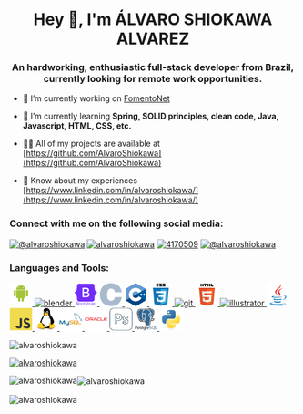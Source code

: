 <!-- Title and subtitle -->
<h1 align="center">Hey 👋, I'm ÁLVARO SHIOKAWA ALVAREZ</h1>
<h3 align="center">An hardworking, enthusiastic full-stack developer from Brazil, currently looking for remote work opportunities.</h3>

<!-- Basic info -->
- 🔭 I’m currently working on [FomentoNet](https://www.fomentonet.pr.gov.br/fomentonet/)

- 🌱 I’m currently learning **Spring, SOLID principles, clean code, Java, Javascript, HTML, CSS, etc.**

- 👨‍💻 All of my projects are available at [https://github.com/AlvaroShiokawa](https://github.com/AlvaroShiokawa)

- 📄 Know about my experiences [https://www.linkedin.com/in/alvaroshiokawa/](https://www.linkedin.com/in/alvaroshiokawa/)

<!-- Social Media -->
<h3 align="left">Connect with me on the following social media:</h3>
<p align="left">
<a href="https://dev.to/@alvaroshiokawa" target="blank"><img align="center" src="https://cdn.jsdelivr.net/npm/simple-icons@3.0.1/icons/dev-dot-to.svg" alt="@alvaroshiokawa" height="30" width="40" /></a>
<a href="https://linkedin.com/in/alvaroshiokawa" target="blank"><img align="center" src="https://cdn.jsdelivr.net/npm/simple-icons@3.0.1/icons/linkedin.svg" alt="alvaroshiokawa" height="30" width="40" /></a>
<a href="https://stackoverflow.com/users/4170509" target="blank"><img align="center" src="https://cdn.jsdelivr.net/npm/simple-icons@3.0.1/icons/stackoverflow.svg" alt="4170509" height="30" width="40" /></a>
<a href="https://medium.com/@alvaroshiokawa" target="blank"><img align="center" src="https://cdn.jsdelivr.net/npm/simple-icons@3.0.1/icons/medium.svg" alt="@alvaroshiokawa" height="30" width="40" /></a>
</p>

<!-- Languages and Tools -->
<h3 align="left">Languages and Tools:</h3>
<p align="left"> <a href="https://developer.android.com" target="_blank"> <img src="https://raw.githubusercontent.com/devicons/devicon/master/icons/android/android-original-wordmark.svg" alt="android" width="40" height="40"/> </a> <a href="https://www.blender.org/" target="_blank"> <img src="https://download.blender.org/branding/community/blender_community_badge_white.svg" alt="blender" width="40" height="40"/> </a> <a href="https://getbootstrap.com" target="_blank"> <img src="https://raw.githubusercontent.com/devicons/devicon/master/icons/bootstrap/bootstrap-plain-wordmark.svg" alt="bootstrap" width="40" height="40"/> </a> <a href="https://www.cprogramming.com/" target="_blank"> <img src="https://raw.githubusercontent.com/devicons/devicon/master/icons/c/c-original.svg" alt="c" width="40" height="40"/> </a> <a href="https://www.w3schools.com/cpp/" target="_blank"> <img src="https://raw.githubusercontent.com/devicons/devicon/master/icons/cplusplus/cplusplus-original.svg" alt="cplusplus" width="40" height="40"/> </a> <a href="https://www.w3schools.com/css/" target="_blank"> <img src="https://raw.githubusercontent.com/devicons/devicon/master/icons/css3/css3-original-wordmark.svg" alt="css3" width="40" height="40"/> </a> <a href="https://git-scm.com/" target="_blank"> <img src="https://www.vectorlogo.zone/logos/git-scm/git-scm-icon.svg" alt="git" width="40" height="40"/> </a> <a href="https://www.w3.org/html/" target="_blank"> <img src="https://raw.githubusercontent.com/devicons/devicon/master/icons/html5/html5-original-wordmark.svg" alt="html5" width="40" height="40"/> </a> <a href="https://www.adobe.com/in/products/illustrator.html" target="_blank"> <img src="https://www.vectorlogo.zone/logos/adobe_illustrator/adobe_illustrator-icon.svg" alt="illustrator" width="40" height="40"/> </a> <a href="https://www.java.com" target="_blank"> <img src="https://raw.githubusercontent.com/devicons/devicon/master/icons/java/java-original.svg" alt="java" width="40" height="40"/> </a> <a href="https://developer.mozilla.org/en-US/docs/Web/JavaScript" target="_blank"> <img src="https://raw.githubusercontent.com/devicons/devicon/master/icons/javascript/javascript-original.svg" alt="javascript" width="40" height="40"/> </a> <a href="https://www.linux.org/" target="_blank"> <img src="https://raw.githubusercontent.com/devicons/devicon/master/icons/linux/linux-original.svg" alt="linux" width="40" height="40"/> </a> <a href="https://www.mysql.com/" target="_blank"> <img src="https://raw.githubusercontent.com/devicons/devicon/master/icons/mysql/mysql-original-wordmark.svg" alt="mysql" width="40" height="40"/> </a> <a href="https://www.oracle.com/" target="_blank"> <img src="https://raw.githubusercontent.com/devicons/devicon/master/icons/oracle/oracle-original.svg" alt="oracle" width="40" height="40"/> </a> <a href="https://www.photoshop.com/en" target="_blank"> <img src="https://raw.githubusercontent.com/devicons/devicon/master/icons/photoshop/photoshop-line.svg" alt="photoshop" width="40" height="40"/> </a> <a href="https://www.postgresql.org" target="_blank"> <img src="https://raw.githubusercontent.com/devicons/devicon/master/icons/postgresql/postgresql-original-wordmark.svg" alt="postgresql" width="40" height="40"/> </a> <a href="https://www.python.org" target="_blank"> <img src="https://raw.githubusercontent.com/devicons/devicon/master/icons/python/python-original.svg" alt="python" width="40" height="40"/> </a> </p>

<!-- Stats -->
<p align="left"> <img src="https://komarev.com/ghpvc/?username=alvaroshiokawa&label=Profile%20views&color=0e75b6&style=flat" alt="alvaroshiokawa" /> </p>

<p align="left"> <a href="https://github.com/ryo-ma/github-profile-trophy"><img src="https://github-profile-trophy.vercel.app/?username=alvaroshiokawa&theme=nord" alt="alvaroshiokawa" /></a> </p>

<p><img align="left" src="https://github-readme-stats.vercel.app/api/top-langs?username=alvaroshiokawa&show_icons=true&locale=en&layout=compact&theme=tokyonight" alt="alvaroshiokawa" /></p>
<p><img align="center" src="https://github-readme-stats.vercel.app/api?username=alvaroshiokawa&show_icons=true&locale=en&theme=tokyonight" alt="alvaroshiokawa" /></p>
<p><img align="center" src="https://github-readme-streak-stats.herokuapp.com/?user=alvaroshiokawa&theme=tokyonight" alt="alvaroshiokawa" /></p>
